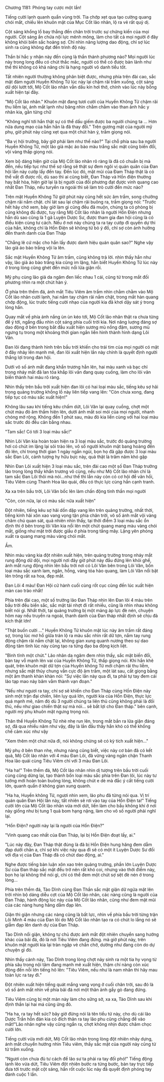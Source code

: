 




Chương 1181: Phóng tay cược một lần!


Tiếng cười lạnh quanh quẩn vùng trời. Tia chớp xẹt qua tạo cường quang chói mắt, chiếu lên khuôn mặt của Mục Cốt lão nhân, lộ ra vẻ rất quỷ dị.

Cột sáng khổng lồ bay thẳng đến chân trời trước sự chứng kiến của mọi người. Cột sáng ẩn chứa nội lực mênh mông, làm cho tất cả mọi người ở đây không khỏi biến sắc hoảng sợ. Chỉ nhìn năng lượng dao động, chỉ sợ lúc sinh ra cũng không đạt đến trình độ này.

Thần bí hắc y nhân này đến cùng là thần thánh phương nào? Mọi người lúc này trong long đều có chút thắc mắc, người có thể có được bản lãnh như thế thì không có khả năng chỉ là hạng người vô danh tiểu tốt.

Tất nhiên người thường không phân biệt được, nhưng phía trên đài cao, sắc mặt đám người Huyền Không Tử lúc này lại chậm rãi trầm xuống, cột sáng dữ dội lướt tới, Mộ Cốt lão nhân vẫn dấu kín hơi thở, chính vào lúc này bỗng xuất hiện tại đây.

"Mộ Cốt lão nhân." Khuôn mặt đang tươi cười của Huyền Không Tử chậm rãi thu liễm lại, ánh mắt lạnh như băng nhìn chằm chằm vào than ảnh hắc y nhân kia, gằn từng chữ

"Không nghĩ tới hắn thật sự có thể dấu giếm được ba người chúng ta … Hơn nữa dung mạo của hắn hẳn là đã thay đổi." Trên gương mặt của người mỹ phụ, giờ phút này cũng xẹt qua một chút hàn ý, trầm giọng nói.

"Ba vị hội trưởng, bây giờ phải làm như thế nào?" Tại chỗ phía sau ba người Huyền Không Tử, một lão giả mặc áo bào màu trắng sắc mặt cũng biến đổi, vội vàng thấp giọng nói.

Xem bộ dáng hiện giờ của Mộ Cốt lão nhân rõ ràng là đã có chuẩn bị mà đến, nếu tiếp tục như thế sợ rằng sẽ thật sự đem ngôi vị quán quân của Đan hội lần này cướp lấy đến tay. Đến lúc đó, mặt mũi của Đam Tháp thật là có thể vất đi được rồi, dù sao thì ai cũng biết, Đan Tháp và Hồn điện thường hay bất hòa, hiện giờ lại là bị người của đối phương đạt được vinh quang cao nhất Đan Tháp, nếu turyền ra ngoài thì sẽ làm trò cười đến mức nào?

Trên mặt Huyền Không Tử giờ phút này cũng hết sức âm trầm, song chưởng chậm rãi nắm chặt. chỉ lát sau lại chậm rãi buông ra, trầm giọng nói: "Trước hết hãy chờ xem, bây giờ làm gì cũng đều đã muộn, chúng ta có phòng bị cũng không đủ được, tuy rằng Mộ Cốt lão nhân là người Hồn Điện nhưng hắn dù sao cũng là 1 gã Luyện Dược Sư, được tham gia đan hội cũng là có điều kiện cùng tư cách. Nếu ở nơi này chúng ta ra tay cướp đi quyền dự thi của hắn, không chỉ là Hồn Điện sẽ không từ bỏ ý đồ, chỉ sợ còn ảnh hưởng đến thanh danh của Đan Tháp

"Chẳng lẽ cứ mặc cho hắn lấy được danh hiệu quán quân sao?" Nghe vậy lão giả áo bào trắng vội la lên.

Sắc mặt Huyền Không Tử âm trầm, cũng không trả lời. nhìn thấy hắn như vậy, lão giả áo bào trắng kia cũng im lặng, hắn biết Huyền Không Tử lúc này ở trong lòng cũng ghét đến mức nổi lửa giận rồi.

Mỹ phụ cùng lão giả da ngăm đen liếc nhau 1 cái, cũng từ trong mắt đối phương nhìn ra một chút hàn ý.

Ở phía trên thềm đá, ánh mắt Tiêu Viêm âm trầm nhìn chằm chằm vào Mộ Cốt lão nhân cười lạnh, hai nắm tay chậm rãi nắm chặt, trong mắt hàn quang chớp động, lúc trước tiếng cười nhạo của người kia đã khơi dậy sát ý trong lòng hắn.

Quay mắt về phía ánh nắng ùn ùn kéo tới, Mộ Cốt lão nhân thật ra chưa từng để ý tới, ngẩng đầu nhìn cột sáng phía cuối trời kia. Nơi năng luợng đáng sợ dao động ở bên trong bắt đầu xuất hiện sương mù nồng đậm, sương mù ngưng tụ trong một khoảng thời gian ngắn liền hình thành hình dạng Lôi Vân.

Đan lôi đang thành hình trên bầu trời khiến cho trái tim của mọi người có mặt ở đây nhảy lên mạnh mẽ, đan lôi xuất hiện lần này chính là quyết định người thắng lợi trong đan hội.

Dưới vô số ánh mắt đang khẩn trương hẳn lên, hai màu xanh và bạc chỉ trong nháy mắt đã lan tỏa khắp lôi vân đang quay cuồng, làm cho lôi vân biến thành hai màu rõ ràng.

Nhìn thấy trên bầu trời xuất hiện đan lôi có hai loại màu sắc, tiếng kêu sợ hãi trong quảng trường khổng lồ này liên tiếp vang lên: "Còn chưa xong, đang tiếp tục có màu sắc xuất hiện!"

Không lâu sau khi tiếng kêu chấm dứt, Lôi Vân lại quay cuồng, chợt một chút màu đỏ âm thầm hiện lên, dưới ánh mắt soi mói của mọi người, nhanh chóng mở rộng. Không đến 1 phút sau, màu đỏ kia liền cùng với hai loại màu sắc trước đó đều cân bằng nhau.

"Tam sắc! Có tới 3 loại màu sắc!"

Nhìn Lôi Vân kia hoàn toàn hiện ra 3 loại màu sắc, trước đó quảng trường hơi có chút im lặng lại sôi trào lên, vô số người khuôn mặt bang hoàng đến đỏ lên, chỉ trong thời gian 1 ngày ngắn ngủi, bọn họ đã gặp được 3 loại màu sắc Đan Lôi, cảnh tượng hy hữu bực này, quả thật là trăm năm khó gặp

Nhìn Đan Lôi xuất hiện 3 loại màu sắc, trên đài cao một số Đan Tháp trưởng lão trong lòng thấy khẩn trương vô cùng, nếu như Mộ Cốt lão nhân chỉ là tam sắc Đan Lôi thôi mà nói…như thế thì lần này còn có cơ hội để vãn hồi, Tiêu Viêm cùng Thanh Hoa lão quái, đều có thực lực cùng hắn cạnh tranh.

Xa xa trên bầu trời, Lôi Vân bốc lên làm chấn động tinh thần mọi người

"Còn, còn nữa, lại có màu sắc nữa xuất hiện"

Đột nhiên, tiếng kêu sợ hãi dồn dập vang lên trên quảng trường, nhất thời, tiếng kinh hãi xôn xao vang vọng tận phía chân trời, vô số ánh mắt vội vàng chăm chú quan sát, quả nhiên nhìn thấy, tại thời điểm 3 loại màu sắc ổn định thì ở bên trong lôi Vân kia nổi lên một chút quang mang màu vàng chói mắt, giống như mặt trời được giấu ở phía trong tầng mây. Lặng yên phóng xuất ra quang mang màu vàng chói mắt.

Ầm.

Nhìn màu vàng kia đột nhiên xuất hiện, trên quảng trường trong nháy mắt rung động dữ dội, mọi người nơi đây giờ phút này đầu đứng lên khỏi ghế, ánh mắt rung động nhìn lên bầu trời nơi có Lôi Vân bên trong Lôi Vân, bốn loại màu sắc xanh lam, ngân, hồng, vàng tỏa hào quang, làm Lôi Vân nổi bật lên trông rất xa hoa, đẹp mắt.

Đan Lôi 4 màu! Đan Hội cử hành cuối cùng rốt cục cũng đến lúc xuất hiện màn cao trào nhất!

Phía trên đài cao, một số trưởng lão Đan Tháp nhìn lên Đan lôi 4 màu trên bầu trời đều biến sắc, sắc mặt tái nhợt đi rất nhiều, cũng là nhìn nhau không biết nói gì. Nhất thời, tại quảng trường bị một mảng áp lực đè nén, chuyện hôm nay nếu truyền ra ngoài, thanh danh cùa Đan tháp nhất định sẽ chịu đả kích thật lớn!

"Thật buồn cười …" Huyền Không Tử khuôn mặt lúc này âm trầm rất đáng sợ, trong lúc mơ hồ giữa trán lộ ra màu sắc nhìn rất dữ tợn, nắm tay rung động chậm rãi nắm chặt lại, không gian xung quanh nương theo sự dao động tâm tình lúc này cũng tạo ra từng đạo ba động kịch liệt.

"Bình tĩnh một chút." Lão nhân da ngăm đem nhìn thấy, sắc mặt biến đổi, bàn tay vỗ mạnh lên vai của Huyền Không Tử, thấp giọng nói. Khi hắn khẽ quát, trên khuôn mặt dữ tợn của Huyền không Tử mới chậm rãi thu liễm, nhưng sắc mặt thủy chung vẫn cực độ âm trầm, một lát sau, cất giọng bằng một âm thanh khàn khàn nói: "Sự việc lần này qua đi, ta phải tự tay đem cái lão tạp mao này băm vằm thành vạn đoạn."

"Nếu như ngươi ra tay, chỉ sợ sẽ khiến cho Đan Tháp cùng Hồn Điện nảy sinh một trận đại chiến, liên lụy quá lớn, người kia của Hồn Điện, thực lực quá mạnh mẽ, năm đó dù 3 người chúng ta liên thủ cũng không phải là đối thủ, nếu như giao chiến thật sự mà nói… sẽ bất lợi cho Đan tháp." bên cạnh, người mỹ phụ khuôn mặt ngưng trọng nói.

Thân thể Huyền Không Tử nhè nhẹ run lên, trong mắt bắn ra lửa giận đáng sợ, đã qua nhiều năm như vậy, đây là lần đầu thấy hắn khó có thể khống chế cảm xúc như vậy

"Xem thêm một chút nữa đi, nói không chừng sẽ có kỳ tích xuất hiện…"

Mỹ phụ ở bên than nhẹ, nhưng nàng cũng biết, việc này cơ bản đã có kết quả, Mộ Cốt lão nhân với 4 màu Đan Lôi, đã vừng vàng ngăn chặn Thanh Hoa lão quái cùng Tiêu Viêm chỉ với 3 màu Đan Lôi.

"Ha ha!" Trên thềm đá, Mộ Cốt lão nhân nhìn dị tượng trên bầu trời cuối cùng cũng dừng lại, tạo thành bốn loại màu sắc phía trên Đan lôi, lúc này tư tưởng mới hoàn toàn buông lỏng, không chút e dè mà đắc ý cất tiếng cười lớn, quanh quẩn ở không gian xung quanh.

"Ha ha, Huyền không Tử, ngươi nhìn xem, lão phu đã từng nói qua. Vị trí quán quân Đan Hội lần này, tất nhiên sẽ rơi vào tay của Hồn Điện ta!" Tiếng cười lớn của Mộ Cốt lão nhân vừa mới dứt, liền làm cho bầu không khí ở nơi này giống như bị tung 1 quả bom hạng nặng, làm cho vô số người phải nghĩ lại.

"Hồn Điện? người này lại là người của Hồn Điện?"

"Vinh quang cao nhất của Đan Tháp, lại bị Hồn Điện đoạt lấy, ai."

"Lúc này đây, Đan Tháp thật đúng là đã bị Hồn Điện hung hăng đem dẫm đạp dưới chân a, chỉ sợ khi việc này qua đi sẽ có một ít Luyện Dược Sư đối với địa vị của Đan Tháp đã có chút dao động, ai."

Nghe được tiếng bàn luận xôn xao trên quảng trường, phần lớn Luyện Dược Sư của Đan tháp sắc mặt đều trở nên rất khó coi, nhưng vào thời điểm này, bọn họ lại không thể nói gì, chỉ có thể đem một chút sợ sệt đè nén ở trong lòng…

Phía trên thềm đá, Tào Dĩnh cùng Đan Thần sắc mặt giận dữ ngửa mặt lên trời nhìn bộ dáng diễu cợt của Mộ Cốt lão nhân, các nàng cũng là người của Đan Tháp, hành động lúc này của Mộ Cốt lão nhân, cũng như đem mặt mũi của các nàng hung hăng dẫm đạp lên.

Giận thì giận nhưng các nàng cũng là bất lực, nhìn về phía bầu trời từng trận Lôi Minh 4 màu của Đan lôi do Mộ Cốt lão nhân tạo ra có chút lo lắng nó sẽ giẫm đạp lên danh dự của Đan Tháp.

Tào Dĩnh nổi giận, không tự chủ được ánh mắt đột nhiên chuyển sang hướng khác của bãi đá, đó là nơi Tiêu Viêm đang đứng. mà giờ phút này, trên khuôn mặt người kia lại tràn ngập vẻ chần chờ, dường như đang còn do dự chuyện gì đó.

Nhìn thấy cảnh này, Tào Dĩnh trong lòng chợt nảy sinh ra một tia hy vọng từ phía sâu trong nội tâm đang mạnh mẽ xuất hiện, thậm chí nàng còn xúc động đến nỗi lớn tiếng hô lên: "Tiêu Viêm, nếu như là nam nhân thì hãy mau toàn lực ra tay đi."

Đột nhiên xuất hiện tiếng quát mắng vang vọng ở cuối chân trời, sau đó là vô số ánh mắt nhìn về phía bãi đá nơi một thân ảnh gầy gò đang đứng.

Tiêu Viêm cũng bị một màn này làm cho sững sờ, xa xa, Tào Dĩnh sau khi định thần lại hai má cũng ửng đỏ.

"Ha ha, ra tay hết sức? bây giờ đừng nói là tên tiểu tử này, cho dù cái lão Dược Trần hỗn đản kia có đích thân ra tay lão phu cũng chẳng để vào mắt!"Lão nhân nghe vậy cũng ngẩn ra, chợt không nhịn được châm chọc cười lớn.

Tiếng cười vừa mới dứt, Mộ Cốt lão nhân trong lòng đột nhiên nhảy dựng, ánh mắt chuyển hướng nhìn Tiêu viêm, thấy sắc mặt của người này cũng từ từ trầm xuống.

"Ngươi còn chưa đủ tư cách để lão sư ta phải ra tay đối phó!" Tiếng động lạnh lẽo vừa dứt, Tiêu Viêm đột nhiên bước ra từng bước, bàn tay trực tiếp đưa tới trước mặt cột sáng, hắn rốt cuộc lúc này đã quyết định phóng tay đánh cuộc 1 lần.




